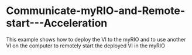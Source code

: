 # Communicate-myRIO-and-Remote-start---Acceleration
This example shows how to deploy the VI to the myRIO and to use another VI on the computer to remotely start the deployed VI in the myRIO
